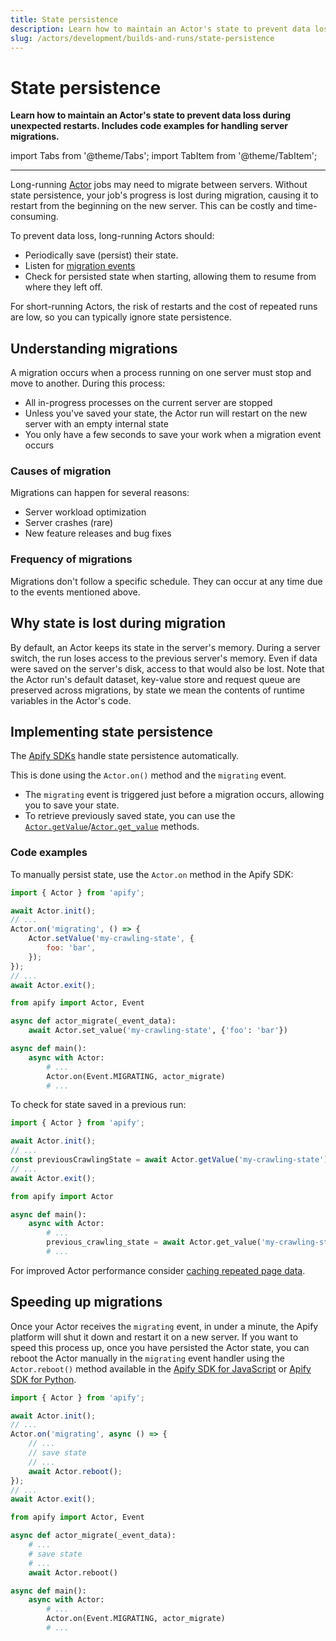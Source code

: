 ```yaml
---
title: State persistence
description: Learn how to maintain an Actor's state to prevent data loss during unexpected restarts. Includes code examples for handling server migrations.
slug: /actors/development/builds-and-runs/state-persistence
---
```


# State persistence

**Learn how to maintain an Actor's state to prevent data loss during unexpected restarts. Includes code examples for handling server migrations.**

import Tabs from '@theme/Tabs';
import TabItem from '@theme/TabItem';

---

Long-running [Actor](../../index.mdx) jobs may need to migrate between servers. Without state persistence, your job's progress is lost during migration, causing it to restart from the beginning on the new server. This can be costly and time-consuming.

To prevent data loss, long-running Actors should:

- Periodically save (persist) their state.
- Listen for [migration events](/sdk/js/api/apify/class/PlatformEventManager)
- Check for persisted state when starting, allowing them to resume from where they left off.

For short-running Actors, the risk of restarts and the cost of repeated runs are low, so you can typically ignore state persistence.

## Understanding migrations

A migration occurs when a process running on one server must stop and move to another. During this process:

- All in-progress processes on the current server are stopped
- Unless you've saved your state, the Actor run will restart on the new server with an empty internal state
- You only have a few seconds to save your work when a migration event occurs

### Causes of migration

Migrations can happen for several reasons:

- Server workload optimization
- Server crashes (rare)
- New feature releases and bug fixes

### Frequency of migrations

Migrations don't follow a specific schedule. They can occur at any time due to the events mentioned above.

## Why state is lost during migration

By default, an Actor keeps its state in the server's memory. During a server switch, the run loses access to the previous server's memory. Even if data were saved on the server's disk, access to that would also be lost. Note that the Actor run's default dataset, key-value store and request queue are preserved across migrations, by state we mean the contents of runtime variables in the Actor's code.

## Implementing state persistence

The [Apify SDKs](/sdk) handle state persistence automatically.

This is done using the `Actor.on()` method and the `migrating` event.

- The `migrating` event is triggered just before a migration occurs, allowing you to save your state.
- To retrieve previously saved state, you can use the [`Actor.getValue`](/sdk/js/reference/class/Actor#getValue)/[`Actor.get_value`](/sdk/python/reference/class/Actor#get_value) methods.

### Code examples

To manually persist state, use the `Actor.on` method in the Apify SDK:

<Tabs groupId="main">
<TabItem value="JavaScript" label="JavaScript">

```js
import { Actor } from 'apify';

await Actor.init();
// ...
Actor.on('migrating', () => {
    Actor.setValue('my-crawling-state', {
        foo: 'bar',
    });
});
// ...
await Actor.exit();
```

</TabItem>
<TabItem value="Python" label="Python">

```python
from apify import Actor, Event

async def actor_migrate(_event_data):
    await Actor.set_value('my-crawling-state', {'foo': 'bar'})

async def main():
    async with Actor:
        # ...
        Actor.on(Event.MIGRATING, actor_migrate)
        # ...
```

</TabItem>
</Tabs>

To check for state saved in a previous run:

<Tabs groupId="main">
<TabItem value="JavaScript" label="JavaScript">

```js
import { Actor } from 'apify';

await Actor.init();
// ...
const previousCrawlingState = await Actor.getValue('my-crawling-state') || {};
// ...
await Actor.exit();
```

</TabItem>
<TabItem value="Python" label="Python">

```python
from apify import Actor

async def main():
    async with Actor:
        # ...
        previous_crawling_state = await Actor.get_value('my-crawling-state')
        # ...
```

</TabItem>
</Tabs>

For improved Actor performance consider [caching repeated page data](/academy/expert-scraping-with-apify/saving-useful-stats).

## Speeding up migrations

Once your Actor receives the `migrating` event, in under a minute, the Apify platform will shut it down and restart it on a new server.
If you want to speed this process up, once you have persisted the Actor state,
you can reboot the Actor manually in the `migrating` event handler using the `Actor.reboot()` method
available in the [Apify SDK for JavaScript](/sdk/js/reference/class/Actor#reboot) or [Apify SDK for Python](/sdk/python/reference/class/Actor#reboot).

<Tabs groupId="main">
<TabItem value="JavaScript" label="JavaScript">

```js
import { Actor } from 'apify';

await Actor.init();
// ...
Actor.on('migrating', async () => {
    // ...
    // save state
    // ...
    await Actor.reboot();
});
// ...
await Actor.exit();
```

</TabItem>
<TabItem value="Python" label="Python">

```python
from apify import Actor, Event

async def actor_migrate(_event_data):
    # ...
    # save state
    # ...
    await Actor.reboot()

async def main():
    async with Actor:
        # ...
        Actor.on(Event.MIGRATING, actor_migrate)
        # ...
```

</TabItem>
</Tabs>
